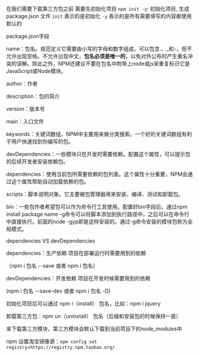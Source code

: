 在我们需要下载第三方包之前 需要先初始化项目
`npm init -y`: 初始化项目, 生成 package.json 文件
`init` 表示的是初始化
`-y` 表示的是所有需要填写的内容都使用默认的

package.json字段

name：包名。规范定义它需要由小写的字母和数字组成，可以包含.、_和-，但不允许出现空格。不允许出现中文，**包名必须是唯一的**，以免对外公布时产生重名冲突的误解。除此之外，NPM还建议不要在包名中附带上node或js来重复标识它是JavaScript或Node模块。

author：作者

description：包的简介

version：版本号

main：入口文件

keywords：关键词数组，NPM中主要用来做分类搜索。一个好的关键词数组有利于用户快速找到你编写的包。

devDependencies：一些模块只在开发时需要依赖。配置这个属性，可以提示包的后续开发者安装依赖包。

dependencies：使用当前包所需要依赖的包列表。这个属性十分重要，NPM会通过这个属性帮助自动加载依赖的包。

scripts：脚本说明对象。它主要被包管理器用来安装、编译、测试和卸载包。

bin：一些包作者希望包可以作为命令行工具使用。配置好bin字段后，通过npm install package name -g命令可以将脚本添加到执行路径中，之后可以在命令行中直接执行。前面的node -gyp即是这样安装的。通过-g命令安装的模块包称为全局模式。

dependencies  VS  devDependencies

dependencies：生产依赖 项目在部署运行时需要用到的依赖

（npm i 包名 --save 或者 npm i 包名）

devDependencies：开发依赖 项目在开发时候需要用到的依赖

 (npm i 包名 --save-dev 或者 npm i 包名 -D)



初始化项目后可以通过 npm i（install） 包名，比如：npm i jquery

卸载第三方包：npm un（uninstall） 包名（后缀和安装包的时候保持一直）

 来下载第三方模块，第三方模块会默认下载到当前项目下的node_modules中

npm 设置淘宝镜像源：`npm config set registry=https://registry.npm.taobao.org/`



